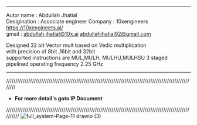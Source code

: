 *******************************************************************************

  Autor name    : Abdullah Jhatial   
  Desigination  : Associate engineer
  Company       : 10xengineers     https://10xengineers.ai/                                                   
  gmail         : abdullah.jhatial@10x.ai   abdullahjhatial92@gmail.com                                               
   
  Designed 32 bit Vector mult based on  Vedic multiplication   
  with precision of 8bit ,16bit and 32bit   
  supported instructions are MUL,MULH, MULHU,MULHSU
  3 staged pipelined 
  operating frequency 2.25 GHz
    
**************************************************************************************


////////////////////////////////////////////////////////////////////////////////////////////////////////

- **For more detail's goto IP Document**

//////////////////////////////////////////////////////////////////////////////////////////////////////////
![full_system-Page-11 drawio (3)](https://github.com/user-attachments/assets/2b032dba-a717-4d85-92fc-8acc71fe688b)
